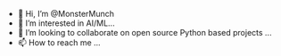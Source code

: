 - 👋 Hi, I’m @MonsterMunch
- 👀 I’m interested in AI/ML...
- 💞️ I’m looking to collaborate on open source Python based projects ...
- 📫 How to reach me ...

<!---
MonsterMunch/MonsterMunch is a ✨ special ✨ repository because its `README.md` (this file) appears on your GitHub profile.
You can click the Preview link to take a look at your changes.
--->
